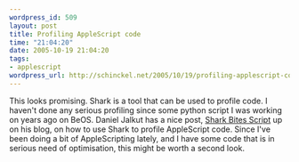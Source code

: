 ```yaml
--- 
wordpress_id: 509
layout: post
title: Profiling AppleScript code
time: "21:04:20"
date: 2005-10-19 21:04:20
tags: 
- applescript
wordpress_url: http://schinckel.net/2005/10/19/profiling-applescript-code/
---
```

This looks promising. Shark is a tool that can be used to profile code. I haven't done any serious profiling since some python script I was working on years ago on BeOS. Daniel Jalkut has a nice post, [Shark Bites Script][1] up on his blog, on how to use Shark to profile AppleScript code. Since I've been doing a bit of AppleScripting lately, and I have some code that is in serious need of optimisation, this might be worth a second look. 

   [1]: http://www.red-sweater.com/blog/?p=41 (Red Sweater Blog:Shark Bites Script)

